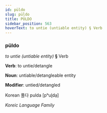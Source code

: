 ```yaml
---
id: püldo
slug: püldo
title: PÜLDO
sidebar_position: 563
hoverText: to untie (untiable entity) § Verb
---
```


### püldo

*to untie (untiable entity)* **§** Verb

**Verb**: to untie/detangle

**Noun**: untiable/detangleable entity

**Modifier**: untied/detangled

Korean 풀다 pulda [pʰuɭda̠]

*Koreic Language Family*